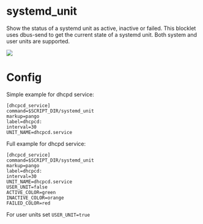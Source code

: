 # systemd_unit

Show the status of a systemd unit as active, inactive or failed. This
blocklet uses dbus-send to get the current state of a systemd
unit. Both system and user units are supported.

![](systemd_unit.png)

# Config

Simple example for dhcpd service:
```
[dhcpcd_service]
command=$SCRIPT_DIR/systemd_unit
markup=pango
label=dhcpcd: 
interval=30
UNIT_NAME=dhcpcd.service
```

Full example for dhcpd service:
```
[dhcpcd_service]
command=$SCRIPT_DIR/systemd_unit
markup=pango
label=dhcpcd: 
interval=30
UNIT_NAME=dhcpcd.service
USER_UNIT=false
ACTIVE_COLOR=green
INACTIVE_COLOR=orange
FAILED_COLOR=red
```

For user units set `USER_UNIT=true`
